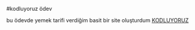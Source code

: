 #kodluyoruz ödev

 bu ödevde yemek tarifi verdiğim basit bir site oluşturdum
 [KODLUYORUZ](https://kodluyoruz.org/tr/kodluyoruz/)